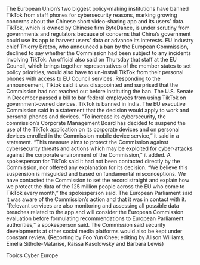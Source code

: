 The European Union’s two biggest policy-making institutions have banned TikTok from staff phones for cybersecurity reasons, marking growing concerns about the Chinese short video-sharing app and its users’ data.
TikTok, which is owned by Chinese firm ByteDance, is under scrutiny from governments and regulators because of concerns that China’s government could use its app to harvest users’ data or advance its interests.
EU industry chief Thierry Breton, who announced a ban by the European Commission, declined to say whether the Commission had been subject to any incidents involving TikTok.
An official also said on Thursday that staff at the EU Council, which brings together representatives of the member states to set policy priorities, would also have to un-install TikTok from their personal phones with access to EU Council services.
Responding to the announcement, Tiktok said it was disappointed and surprised that the Commission had not reached out before instituting the ban.
The U.S. Senate in December passed a bill to bar federal employees from using TikTok on government-owned devices. TikTok is banned in India.
The EU executive Commission said in a statement that the decision would apply to work and personal phones and devices.
“To increase its cybersecurity, the commission’s Corporate Management Board has decided to suspend the use of the TikTok application on its corporate devices and on personal devices enrolled in the Commission mobile device service,” it said in a statement.
“This measure aims to protect the Commission against cybersecurity threats and actions which may be exploited for cyber-attacks against the corporate environment of the Commission,” it added.
A spokesperson for TikTok said it had not been contacted directly by the Commission, nor offered any explanation for its decision.
“We believe this suspension is misguided and based on fundamental misconceptions. We have contacted the Commission to set the record straight and explain how we protect the data of the 125 million people across the EU who come to TikTok every month,” the spokesperson said.
The European Parliament said it was aware of the Commission’s action and that it was in contact with it.
“Relevant services are also monitoring and assessing all possible data breaches related to the app and will consider the European Commission evaluation before formulating recommendations to European Parliament authorities,” a spokesperson said.
The Commission said security developments at other social media platforms would also be kept under constant review.
(Reporting by Foo Yun Chee; editing by Alison Williams, Emelia Sithole-Matarise, Raissa Kasolowsky and Barbara Lewis)

Topics
Cyber
Europe
